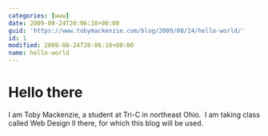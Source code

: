 ```yaml
---
categories: [www]
date: 2009-08-24T20:06:18+00:00
guid: 'https://www.tobymackenzie.com/blog/2009/08/24/hello-world/'
id: 1
modified: 2009-08-24T20:06:18+00:00
name: hello-world
---
```


Hello there
===========

I am Toby Mackenzie, a student at Tri-C in northeast Ohio.  I am taking class called Web Design II there, for which this blog will be used.
